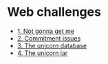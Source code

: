 # Web challenges

- [1. Not gonna get me](./1.%20Not%20gonna%20get%20me)
- [2. Commitment issues](./12.%20Commitment%20issues)
- [3. The unicorn database](./3.%20The%20unicorn%20database)
- [4. The unicorn jar](./4.%20The%20unicorn%20jar)
